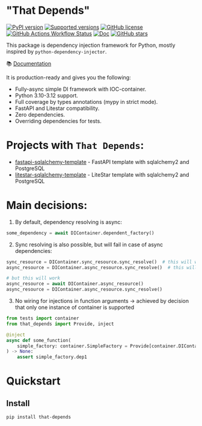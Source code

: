 "That Depends"
==
[![PyPI version](https://badge.fury.io/py/that-depends.svg)](https://pypi.python.org/pypi/that-depends)
[![Supported versions](https://img.shields.io/pypi/pyversions/that-depends.svg)](https://pypi.python.org/pypi/that-depends)
[![GitHub license](https://img.shields.io/github/license/modern-python/that-depends)](https://github.com/modern-python/that-depends/blob/main/LICENSE)
[![GitHub Actions Workflow Status](https://img.shields.io/github/actions/workflow/status/modern-python/that-depends/python-package.yml)](https://github.com/modern-python/that-depends/actions)
[![Doc](https://readthedocs.org/projects/that-depends/badge/?version=latest&style=flat)](https://that-depends.readthedocs.io)
[![GitHub stars](https://img.shields.io/github/stars/modern-python/that-depends)](https://github.com/modern-python/that-depends/stargazers)

This package is dependency injection framework for Python, mostly inspired by `python-dependency-injector`.

📚 [Documentation](https://that-depends.readthedocs.io)

It is production-ready and gives you the following:
- Fully-async simple DI framework with IOC-container.
- Python 3.10-3.12 support.
- Full coverage by types annotations (mypy in strict mode).
- FastAPI and Litestar compatibility.
- Zero dependencies.
- Overriding dependencies for tests.

# Projects with `That Depends`:
- [fastapi-sqlalchemy-template](https://github.com/modern-python/fastapi-sqlalchemy-template) - FastAPI template with sqlalchemy2 and PostgreSQL
- [litestar-sqlalchemy-template](https://github.com/modern-python/litestar-sqlalchemy-template) - LiteStar template with sqlalchemy2 and PostgreSQL

# Main decisions:
1. By default, dependency resolving is async:
```python
some_dependency = await DIContainer.dependent_factory()
```
2. Sync resolving is also possible, but will fail in case of async dependencies:
```python
sync_resource = DIContainer.sync_resource.sync_resolve()  # this will work
async_resource = DIContainer.async_resource.sync_resolve()  # this will fail with RuntimeError

# but this will work
async_resource = await DIContainer.async_resource()
async_resource = DIContainer.async_resource.sync_resolve()
```
3. No wiring for injections in function arguments -> achieved by decision that only one instance of container is supported
```python
from tests import container
from that_depends import Provide, inject

@inject
async def some_function(
    simple_factory: container.SimpleFactory = Provide[container.DIContainer.simple_factory],
) -> None:
    assert simple_factory.dep1
```

# Quickstart
## Install
```bash
pip install that-depends
```
